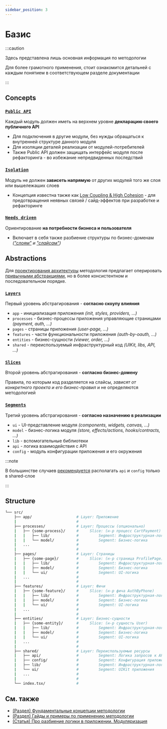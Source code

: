 ```yaml
---
sidebar_position: 3
---
```


# Базис

:::caution

Здесь представлена лишь основная информация по методологии

Для более грамотного применения, стоит ознакомится детальней с каждым понятием в соответствующем разделе документации

:::

## Concepts

### [`Public API`][refs-public-api]

Каждый модуль должен иметь на верхнем уровне **декларацию своего публичного API**

- Для подключения в другие модули, без нужды обращаться к внутренней структуре данного модуля
- Для изоляции деталей реализации от модулей-потребителей
- Также Public API должен защищать интерфейс модуля после рефакторинга - во избежание непредвиденных последствий

### [`Isolation`][refs-isolation]

Модуль не должен **зависеть напрямую** от других модулей того же слоя или вышележаших слоев

- Концепция известна также как [Low Coupling & High Cohesion][refs-low-coupling] - для предотвращения неявных связей / сайд-эффектов при разработке и рефакторинге

### [`Needs driven`][refs-needs-driven]

Ориентирование **на потребности бизнеса и пользователя**

- Включает в себя также разбиение структуры по бизнес-доменам *(["слоям"][refs-splitting-layers] и ["слайсам"][refs-splitting-slices])*

## Abstractions

Для [проектирования архитектуры][refs-splitting] методология предлагает оперировать [привычными абстракциями][refs-adaptability], но в более консистентном и последовательном порядке.

### [`Layers`][refs-splitting-layers]

Первый уровень абстрагирования - **согласно скоупу влияния**

- `app` - инициализация приложения *(init, styles, providers, ...)*
- `processes` - бизнес-процессы приложения управляющие страницами *(payment, auth, ...)*
- `pages` - страницы приложения *(user-page, ...)*
- `features` - части функциональности приложения  *(auth-by-oauth, ...)*
- `entities` - бизнес-сущности *(viewer, order, ...)*
- `shared` - переиспользуемый инфраструктурный код *(UIKit, libs, API, ...)*

### [`Slices`][refs-splitting-slices]

Второй уровень абстрагирования - **согласно бизнес-домену**

Правила, по которым код разделяется на слайсы, *зависят от конкретного проекта и его бизнес-правил* и не определяются методологией

### [`Segments`][refs-splitting-segments]

Третий уровень абстрагирования - **согласно назначению в реализации**

- `ui` - UI-представление модуля *(components, widgets, canvas, ...)*
- `model` - бизнес-логика модуля *(store, effects/actions, hooks/contracts, ...)*
- `lib` - вспомогательные библиотеки
- `api` - логика взаимодействия с API
- `config` - модуль конфигурации приложения и его окружения

:::note

В большинстве случаев [рекомендуется][ext-disc-api] располагать `api` и `config` только в shared-слое

:::

## Structure

```sh
└── src/
    ├── app/                    # Layer: Приложение
    |                           #
    ├── processes/              # Layer: Процессы (опционально)
    |   ├── {some-process}/     #     Slice: (н-р процесс CartPayment)
    |   |   ├── lib/            #         Segment: Инфраструктурная-логика (хелперы)
    |   |   └── model/          #         Segment: Бизнес-логика
    |   ...                     #
    |                           #
    ├── pages/                  # Layer: Страницы
    |   ├── {some-page}/        #     Slice: (н-р страница ProfilePage)
    |   |   ├── lib/            #         Segment: Инфраструктурная-логика (хелперы)
    |   |   ├── model/          #         Segment: Бизнес-логика
    |   |   └── ui/             #         Segment: UI-логика
    |   ...                     #
    |                           #
    ├── features/               # Layer: Фичи
    |   ├── {some-feature}/     #     Slice: (н-р фича AuthByPhone)
    |   |   ├── lib/            #         Segment: Инфраструктурная-логика (хелперы)
    |   |   ├── model/          #         Segment: Бизнес-логика
    |   |   └── ui/             #         Segment: UI-логика
    |   ...                     #
    |                           #
    ├── entities/               # Layer: Бизнес-сущности
    |   ├── {some-entity}/      #     Slice: (н-р сущность User)
    |   |   ├── lib/            #         Segment: Инфраструктурная-логика (хелперы)
    |   |   ├── model/          #         Segment: Бизнес-логика
    |   |   └── ui/             #         Segment: UI-логика
    |   ...                     #
    |                           #
    ├── shared/                 # Layer: Переиспользуемые ресурсы
    |   ├── api/                #         Segment: Логика запросов к API
    |   ├── config/             #         Segment: Конфигурация приложения
    |   ├── lib/                #         Segment: Инфраструктурная-логика приложения
    |   └── ui/                 #         Segment: UIKit приложения
    |   ...                     #
    |                           #
    └── index.tsx/              #
```

## См. также

- [(Раздел) Фундаментальные концепции методологии][refs-concepts]
- [(Раздел) Гайды и примеры по применению методологии][refs-guides]
- [(Статья) Про разбиение логики в приложении. Модуляризация][refs-splitting]

[ext-disc-api]: https://github.com/feature-sliced/documentation/discussions/66

[refs-concepts]: /docs/concepts/architecture
[refs-public-api]: /docs/concepts/public-api
[refs-isolation]: /docs/concepts/cross-communication
[refs-needs-driven]: /docs/concepts/needs-driven
[refs-adaptability]: /docs/concepts/naming-adaptability

[refs-splitting]: /docs/concepts/app-splitting
[refs-splitting-layers]: /docs/concepts/app-splitting#group-layers
[refs-splitting-slices]: /docs/concepts/app-splitting#group-slices
[refs-splitting-segments]: /docs/concepts/app-splitting#group-segments

[refs-guides]: /docs/guides/migration-from-v1
[refs-low-coupling]: /docs/guides/low-coupling
